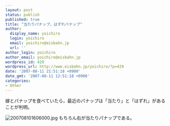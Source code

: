 ```yaml
---
layout: post
status: publish
published: true
title: "当たりパナップ，はずれパナップ"
author:
  display_name: yoichiro
  login: yoichiro
  email: yoichiro@eisbahn.jp
  url: ''
author_login: yoichiro
author_email: yoichiro@eisbahn.jp
wordpress_id: 429
wordpress_url: http://www.eisbahn.jp/yoichiro/?p=429
date: '2007-08-11 21:51:18 +0900'
date_gmt: '2007-08-11 12:51:18 +0900'
categories:
- Other
---
```


嫁とパナップを食べていたら，最近のパナップは「当たり」と「はずれ」があることが判明。

![200708101606000.jpg](http://www.eisbahn.jp/yoichiro/images/200708101606000.jpg)
もちろん右が当たりパナップである。
